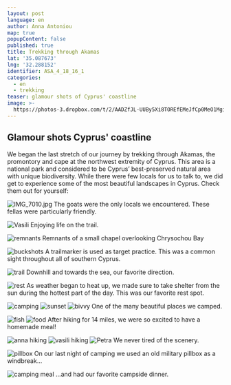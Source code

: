 ```yaml
---
layout: post
language: en
author: Anna Antoniou
map: true
popupContent: false
published: true
title: Trekking through Akamas
lat: '35.087673'
lng: '32.288152'
identifier: ASA_4_18_16_1
categories:
  - en
  - trekking
teaser: glamour shots of Cyprus' coastline
image: >-
  https://photos-3.dropbox.com/t/2/AADZfJL-UUBy5Xi8TOREfEMeJfCp0MeO1MgiEdoGP3IKvw/12/58095057/jpeg/32x32/1/_/1/2/IMG_7516.jpg/EICO8SwYmgMgAigC/N1ExUcOY7cmS6OSNHkIXZCX4_VxSlqsH5ehwy_gcSu0?size_mode=5
---
```

## Glamour shots Cyprus' coastline

We began the last stretch of our journey by trekking through Akamas, the promontory and cape at the northwest extremity of Cyprus. This area is a national park and considered to be Cyprus’ best-preserved natural area with unique biodiversity. While there were few locals for us to talk to, we did get to experience some of the most beautiful landscapes in Cyprus. Check them out for yourself: 

![IMG_7010.jpg]({{site.baseurl}}/media/IMG_7010.jpg)
The goats were the only locals we encountered. These fellas were particularly friendly. 

![Vasili](https://photos-6.dropbox.com/t/2/AAAbEKUYZI7RAesFU3uYzrhUTh_Px-a5NaPyMksMtwphMQ/12/58095057/jpeg/32x32/1/_/1/2/IMG_7020.jpg/EICO8SwYmgMgAigC/999BdM2fU0tJyHk-fJXD9WDkQbIZBOINWe9nMS-mgeA?size=2048x1536&size_mode=3)
Enjoying life on the trail. 

![remnants](https://photos-6.dropbox.com/t/2/AABcG7Pr9uSFAf3qm73zYxHSAsPgxDBKK_jE0O0ZJHjasw/12/58095057/jpeg/32x32/1/_/1/2/IMG_7059.jpg/EICO8SwYmgMgAigC/3dBK0pgSF80VH_jEW3eSPsR3cNzxgKCKbf60r0HoEFU?size=2048x1536&size_mode=3)
Remnants of a small chapel overlooking Chrysochou Bay

![buckshots](https://photos-2.dropbox.com/t/2/AACqsYYNVY3y0qyaNynKgH-ZN3bR_crmiP7RNwuIY-0uJg/12/58095057/jpeg/32x32/1/_/1/2/IMG_7118.jpg/EICO8SwYmgMgAigC/3aD3ox7QCCHTreH3JNMdomBnWzxRvthQ7Nrc7_pY8c8?size=2048x1536&size_mode=3)
A trailmarker is used as target practice. This was a common sight throughout all of southern Cyprus.

![trail](https://photos-2.dropbox.com/t/2/AACwlwdJy-bmgdy5LgCj2aUaKMyyZ7WJ4wZnve0pQ_QiOQ/12/58095057/jpeg/32x32/1/_/1/2/IMG_2960.jpg/EICO8SwYmgMgAigC/0hXBKmVTPsDRvCV1kHDqksRQwYvpbUD7BObF8xp4pQs?size=2048x1536&size_mode=3)
Downhill and towards the sea, our favorite direction.

![rest](https://photos-4.dropbox.com/t/2/AABuETTppjYMluvALxFhYV6go69h9iNec3DUhwr0BaaZyA/12/58095057/jpeg/32x32/1/_/1/2/IMG_7137.jpg/EICO8SwYmgMgAigC/ms54cKFl7daR7HR9m44gk_hu036317P6YmTqYUpeZYg%2CW6ql5foNFJ29oluMPHYQN7IzenSmYbe0FFdbs9AMsC4?size=2048x1536&size_mode=3)
As weather began to heat up, we made sure to take shelter from the sun during the hottest part of the day. This was our favorite rest spot. 

![camping](https://photos-1.dropbox.com/t/2/AABdTi6jy2b_wNkYQ_XAiA6CFI2qsqySKLEf2E9Bo90yuQ/12/58095057/jpeg/32x32/1/_/1/2/IMG_7169.jpg/EICO8SwYmgMgAigC/BT1r6axEbJUULQ2t-RJRw9kt88aHw10ZD49OLATYEk0%2CTMprSH5fbMzgqTx9ep50tUV8bMR-V-2VEfR-VwqHD0w?size_mode=5)
![sunset](https://photos-6.dropbox.com/t/2/AADgJu2afOtBhhjQrh-oIjvTEdSTxeMdGW3ujnmMKjXNBw/12/58095057/jpeg/32x32/1/_/1/2/IMG_7203.jpg/EICO8SwYmgMgAigC/JDIsLbtOs8Q7IFa71TFPIYWt3URa8mtYmXkHlPWEwzk?size_mode=5)
![bivvy](https://photos-2.dropbox.com/t/2/AABNupvIGYal5gIv_vHYV8KaG2F-6GtUeweuWtr4jH4Okg/12/58095057/jpeg/32x32/1/_/1/2/IMG_7207.jpg/EICO8SwYmgMgAigC/k5Tjh9gQbjTr0YENkrmr3RSJkNss8Eg_jhwliO40sBg?size_mode=5)
One of the many beautiful places we camped. 

![fish](https://photos-4.dropbox.com/t/2/AACpWK6SJR8OlYIjoK8Jj8SX4G_4RK8s4tmiw6vFDHSKkA/12/58095057/jpeg/32x32/1/_/1/2/IMG_7181.jpg/EICO8SwYmgMgAigC/sDQevVbYU95e1Jb-lpXVfTXs1UFO_LI6CtDOjdumIXs?size_mode=5)
![food](https://photos-5.dropbox.com/t/2/AABk_XazjueevPBNenNc05-AWHkKtsA1liZmI82YmfVrzQ/12/58095057/jpeg/32x32/1/_/1/2/IMG_7199.jpg/EICO8SwYmgMgAigC/TSXGtLMYhu7GhqJ2Edd-ICX33kpt3YVCO8EmbDgBsU4?size_mode=5)
After hiking for 14 miles, we were so excited to have a homemade meal! 


![anna hiking](https://photos-6.dropbox.com/t/2/AAAQVQCxpe5bDd3Q4k_lVhv0YyfBdU_wxRHJ34E3fX4i6g/12/58095057/jpeg/32x32/1/_/1/2/IMG_7234.jpg/EICO8SwYmgMgAigC/a5s_7whDACAwYbIp-odrsLxUKJsdhKhwwz53-Sijxz8?size_mode=5)
![vasili hiking](https://photos-3.dropbox.com/t/2/AABERCnmVTaZalssxlPXOBp792nWHHb5AA_x3DvcFP-MBQ/12/58095057/jpeg/32x32/1/_/1/2/IMG_7425.jpg/EICO8SwYmgMgAigC/4vuFP2U0USSFavaAHQ9LqbzPXmRmIBPU6_5vTPeZV2E%2Cwhb-jgNrC7Un1forQAXa04arwaSK9_J0vWpfqS6Hcuk?size_mode=5)
![Petra ](https://photos-3.dropbox.com/t/2/AADZfJL-UUBy5Xi8TOREfEMeJfCp0MeO1MgiEdoGP3IKvw/12/58095057/jpeg/32x32/1/_/1/2/IMG_7516.jpg/EICO8SwYmgMgAigC/N1ExUcOY7cmS6OSNHkIXZCX4_VxSlqsH5ehwy_gcSu0?size_mode=5)
We never tired of the scenery. 

![pillbox](https://photos-1.dropbox.com/t/2/AADhgLOSF4mRVcmCIsvN9PK36xYXxTpG-fDQLizxF2ftRA/12/58095057/jpeg/32x32/1/_/1/2/IMG_3048.jpg/EICO8SwYmgMgAigC/y9zncbr3syGJm94Kl6XBFA-1j6kGqHjRHqlq6C5ZlyU?size_mode=5)
On our last night of camping we used an old military pillbox as a windbreak...

![camping meal](https://photos-2.dropbox.com/t/2/AADsH7rSr5gjIFlPuKu9Z88FLPDjIM0VkrB99YkEXS2eCA/12/58095057/jpeg/32x32/1/_/1/2/IMG_3037.jpg/EICO8SwYmgMgAigC/l65qcQwPje-k2ig-MCsp27vcY2nTE6G6tl29wtiid5k?size_mode=5)
...and had our favorite campside dinner.
